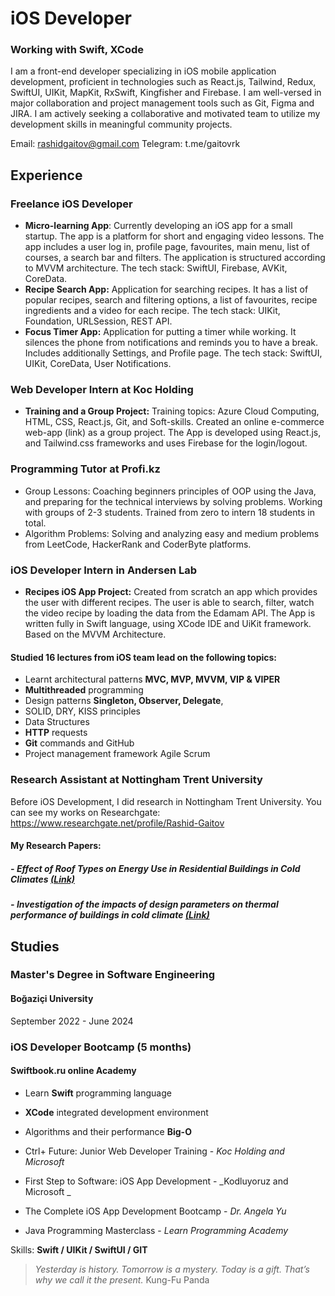 # iOS Developer
### Working with Swift, XCode

I am a front-end developer specializing in iOS mobile application development, proficient in technologies such as React.js, Tailwind, Redux, SwiftUI, UIKit, MapKit, RxSwift, Kingfisher and Firebase. I am well-versed in major collaboration and project management tools such as Git, Figma and JIRA. I am actively seeking a collaborative and motivated team to utilize my development skills in meaningful community projects.

Email: rashidgaitov@gmail.com
Telegram: t.me/gaitovrk

## Experience

### Freelance iOS Developer
- **Micro-learning App**: Currently developing an iOS app for a small startup. The app is a platform for short and engaging video lessons. The app includes a user log in, profile page, favourites, main menu, list of courses, a search bar and filters. The application is structured according to MVVM architecture. The tech stack: SwiftUI, Firebase, AVKit, CoreData.
- **Recipe Search App:** Application for searching recipes. It has a list of popular recipes, search and filtering options, a list of favourites, recipe ingredients and a video for each recipe. The tech stack: UIKit, Foundation, URLSession, REST API.
- **Focus Timer App:** Application for putting a timer while working. It silences the phone from notifications and reminds you to have a break. Includes additionally Settings, and Profile page. The tech stack: SwiftUI, UIKit, CoreData, User Notifications.

### Web Developer Intern at Koc Holding
- **Training and a Group Project:** Training topics: Azure Cloud Computing, HTML, CSS, React.js, Git, and Soft-skills. Created an online e-commerce web-app (link) as a group project. The App is developed using React.js, and Tailwind.css frameworks and uses Firebase for the login/logout.

### Programming Tutor at Profi.kz
- Group Lessons: Coaching beginners principles of OOP using the Java, and preparing for the technical interviews by solving problems. Working with groups of 2-3 students. Trained from zero to intern 18 students in total.
- Algorithm Problems: Solving and analyzing easy and medium problems from LeetCode, HackerRank and CoderByte platforms.

### iOS Developer Intern in Andersen Lab
- **Recipes iOS App Project:** Created from scratch an app which provides the user with different recipes. The user is able to search, filter, watch the video recipe by loading the data from the Edamam API. The App is written fully in Swift language, using XCode IDE and UiKit framework. Based on the MVVM Architecture.

#### Studied 16 lectures from iOS team lead on the following topics:
- Learnt architectural patterns **MVC, MVP, MVVM, VIP & VIPER**
- **Multithreaded** programming
- Design patterns **Singleton, Observer, Delegate**, 
- SOLID, DRY, KISS principles
- Data Structures
- **HTTP** requests
- **Git** commands and GitHub
- Project management framework Agile Scrum


### Research Assistant at Nottingham Trent University
Before iOS Development, I did research in Nottingham Trent University. You can see my works on Researchgate:
https://www.researchgate.net/profile/Rashid-Gaitov

#### My Research Papers:
##### - *Effect of Roof Types on Energy Use in Residential Buildings in Cold Climates* [(Link)](https://www.researchgate.net/publication/358304129_Effect_of_Roof_Types_on_Energy_Use_in_Residential_Buildings_in_Cold_Climates)

##### - *Investigation of the impacts of design parameters on thermal performance of buildings in cold climate* [(Link)](https://www.researchgate.net/publication/350508978_Investigation_of_the_impacts_of_design_parameters_on_thermal_performance_of_buildings_in_cold_climate) 


## Studies
### Master's Degree in Software Engineering 
#### Boğaziçi University
September 2022 - June 2024


### iOS Developer Bootcamp (5 months)
#### Swiftbook.ru online Academy
- Learn **Swift** programming language
- **XCode** integrated development environment
- Algorithms and their performance **Big-O**


- Ctrl+ Future: Junior Web Developer Training - _Koc Holding and Microsoft_
- First Step to Software: iOS App Development - _Kodluyoruz and Microsoft _
- The Complete iOS App Development Bootcamp - _Dr. Angela Yu_
- Java Programming Masterclass - _Learn Programming Academy_

Skills: **Swift / UIKit / SwiftUI / GIT**

> *Yesterday is history. Tomorrow is a mystery. Today is a gift. That’s why we call it the present.*
> Kung-Fu Panda
